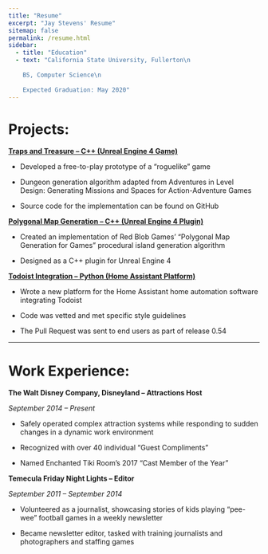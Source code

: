 ```yaml
---
title: "Resume"
excerpt: "Jay Stevens' Resume"
sitemap: false
permalink: /resume.html
sidebar:
  - title: "Education"
  - text: "California State University, Fullerton\n
  
    BS, Computer Science\n
	
	Expected Graduation: May 2020"
---
```


# Projects:

[**Traps and Treasure – C++ (Unreal Engine 4 Game)**](https://jay2645.itch.io/traps-and-treasure)

*	Developed a free-to-play prototype of a “roguelike” game

*	Dungeon generation algorithm adapted from Adventures in Level Design: Generating Missions and Spaces for Action-Adventure Games

*	Source code for the implementation can be found on GitHub

[**Polygonal Map Generation – C++ (Unreal Engine 4 Plugin)**](https://github.com/Jay2645/Unreal-Polygonal-Map-Gen/)

*	Created an implementation of Red Blob Games’ “Polygonal Map Generation for Games” procedural island generation algorithm

*	Designed as a C++ plugin for Unreal Engine 4

[**Todoist Integration – Python (Home Assistant Platform)**](https://github.com/Jay2645/home-assistant/tree/add-todoist/ )

*	Wrote a new platform for the Home Assistant home automation software integrating Todoist

*	Code was vetted and met specific style guidelines

*	The Pull Request was sent to end users as part of release 0.54

---

# Work Experience:

**The Walt Disney Company, Disneyland – Attractions Host**

*September 2014 – Present*

*	Safely operated complex attraction systems while responding to sudden changes in a dynamic work environment

*	Recognized with over 40 individual “Guest Compliments”

*	Named Enchanted Tiki Room’s 2017 “Cast Member of the Year”

**Temecula Friday Night Lights – Editor**

*September 2011 – September 2014*

*	Volunteered as a journalist, showcasing stories of kids playing “pee-wee” football games in a weekly newsletter

*	Became newsletter editor, tasked with training journalists and photographers and staffing games